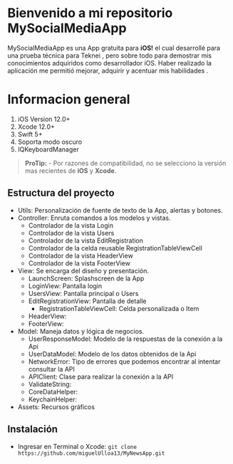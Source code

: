 # Bienvenido a mi repositorio MySocialMediaApp

MySocialMediaApp es una App gratuita para **iOS!** el cual desarrollé para una prueba técnica para Teknei , pero sobre todo para demostrar mis conocimientos adquiridos como desarrollador iOS. Haber realizado la aplicación me permitió mejorar, adquirir y acentuar mis habilidades .


# Informacion general

 1. iOS Version 12.0+
 2. Xcode 12.0+
 3. Swift 5+
 4. Soporta modo oscuro
 5. IQKeyboardManager

> **ProTip:** -   Por razones de compatibilidad, no se selecciono la versión mas recientes de **iOS** y **Xcode**.



## Estructura del proyecto

 - Utils: Personalización de fuente de texto de la App, alertas y botones.
 - Controller: Enruta comandos a los modelos y vistas.
	 - Controlador de la vista Login
	 - Controlador de la vista Users
	 - Controlador de la vista EditRegistration
   - Controlador de la celda reusable RegistrationTableViewCell
   - Controlador de la vista HeaderView
   - Controlador de la vista FooterView
 - View: Se encarga del diseño y presentación.
	 - LaunchScreen: Splashscreen de la App
   - LoginView: Pantalla login
   - UsersView: Pantalla principal o Users
   - EditRegistrationView: Pantalla de detalle 
	 - RegistrationTableViewCell: Celda personalizada o Item
   - HeaderView:
   - FooterView:
 - Model: Maneja datos y lógica de negocios.
	 - UserResponseModel: Modelo de la respuestas de la conexión a la Api
	 - UserDataModel: Modelo de los datos obtenidos de la Api
	 - NetworkError: Tipo de errores que podemos encontrar al intentar consultar la API
	 - APIClient: Clase para realizar la conexión a la API
   - ValidateString:
   - CoreDataHelper:
   - KeychainHelper:
 - Assets: Recursos gráficos

 

## Instalación

 - Ingresar en Terminal o Xcode: `git clone https://github.com/miguelUlloa13/MyNewsApp.git`
